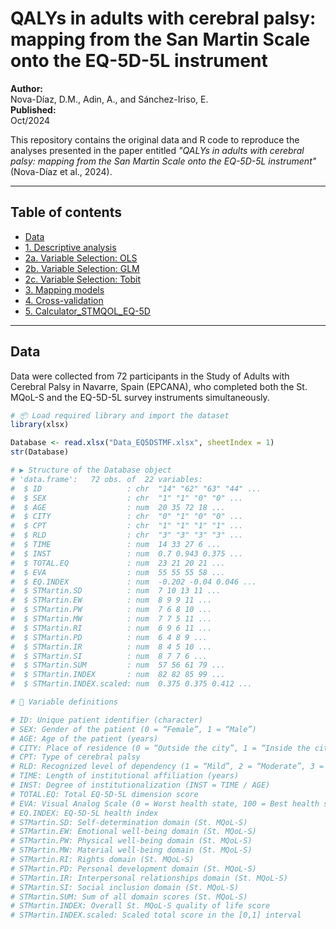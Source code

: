 # QALYs in adults with cerebral palsy: mapping from the San Martin Scale onto the EQ-5D-5L instrument

**Author:**  
Nova-Díaz, D.M., Adin, A., and Sánchez-Iriso, E.  
**Published:**  
Oct/2024

This repository contains the original data and R code to reproduce the analyses presented in the paper entitled *"QALYs in adults with cerebral palsy: mapping from the San Martin Scale onto the EQ-5D-5L instrument"* (Nova-Díaz et al., 2024).

---

## Table of contents
- [Data](https://github.com/Diana-MND1996/QALYS-in-Adults-with-Cerebral-Palsy/blob/c898a0085bd49a6c8c11fcc93808cdd22c5aed8a/Data_EQ5DSTMF.Rdata)
- [1. Descriptive analysis](https://github.com/Diana-MND1996/QALYS-in-Adults-with-Cerebral-Palsy/blob/842cff6a10deef26277e7dd7961540bb45c62023/1_DescriptiveAnalysis.R)
- [2a. Variable Selection: OLS](https://github.com/Diana-MND1996/QALYS-in-Adults-with-Cerebral-Palsy/blob/842cff6a10deef26277e7dd7961540bb45c62023/2a_VariableSelection_OLS.R)
- [2b. Variable Selection: GLM](https://github.com/Diana-MND1996/QALYS-in-Adults-with-Cerebral-Palsy/blob/842cff6a10deef26277e7dd7961540bb45c62023/2b_VariableSelection_GLM.R)
- [2c. Variable Selection: Tobit](https://github.com/Diana-MND1996/QALYS-in-Adults-with-Cerebral-Palsy/blob/842cff6a10deef26277e7dd7961540bb45c62023/2c_VariableSelection_Tobit.R)
- [3. Mapping models](https://github.com/Diana-MND1996/QALYS-in-Adults-with-Cerebral-Palsy/blob/842cff6a10deef26277e7dd7961540bb45c62023/3_Mapping.R)
- [4. Cross-validation](https://github.com/Diana-MND1996/QALYS-in-Adults-with-Cerebral-Palsy/blob/842cff6a10deef26277e7dd7961540bb45c62023/4_CrossValidation.R)
- [5. Calculator_STMQOL_EQ-5D](https://github.com/Diana-MND1996/QALYS-in-Adults-with-Cerebral-Palsy/blob/61bcd1cc2aa1d92947ac8ae955857d70ad5d587c/Calculator_STMQOL_EQ-5D.xlsm)

---

## Data

Data were collected from 72 participants in the Study of Adults with Cerebral Palsy in Navarre, Spain (EPCANA), who completed both the St. MQoL-S and the EQ-5D-5L survey instruments simultaneously.

```r
# 📦 Load required library and import the dataset
library(xlsx)

Database <- read.xlsx("Data_EQ5DSTMF.xlsx", sheetIndex = 1)
str(Database)

# ▶️ Structure of the Database object
# 'data.frame':   72 obs. of  22 variables:
#  $ ID                   : chr  "14" "62" "63" "44" ...
#  $ SEX                  : chr  "1" "1" "0" "0" ...
#  $ AGE                  : num  20 35 72 18 ...
#  $ CITY                 : chr  "0" "1" "0" "0" ...
#  $ CPT                  : chr  "1" "1" "1" "1" ...
#  $ RLD                  : chr  "3" "3" "3" "3" ...
#  $ TIME                 : num  14 33 27 6 ...
#  $ INST                 : num  0.7 0.943 0.375 ...
#  $ TOTAL.EQ             : num  23 21 20 21 ...
#  $ EVA                  : num  55 55 55 58 ...
#  $ EQ.INDEX             : num  -0.202 -0.04 0.046 ...
#  $ STMartin.SD          : num  7 10 13 11 ...
#  $ STMartin.EW          : num  8 9 9 11 ...
#  $ STMartin.PW          : num  7 6 8 10 ...
#  $ STMartin.MW          : num  7 7 5 11 ...
#  $ STMartin.RI          : num  6 9 6 11 ...
#  $ STMartin.PD          : num  6 4 8 9 ...
#  $ STMartin.IR          : num  8 4 5 10 ...
#  $ STMartin.SI          : num  8 7 7 6 ...
#  $ STMartin.SUM         : num  57 56 61 79 ...
#  $ STMartin.INDEX       : num  82 82 85 99 ...
#  $ STMartin.INDEX.scaled: num  0.375 0.375 0.412 ...

# 🧾 Variable definitions

# ID: Unique patient identifier (character)
# SEX: Gender of the patient (0 = “Female”, 1 = “Male”)
# AGE: Age of the patient (years)
# CITY: Place of residence (0 = “Outside the city”, 1 = “Inside the city”)
# CPT: Type of cerebral palsy
# RLD: Recognized level of dependency (1 = “Mild”, 2 = “Moderate”, 3 = “Severe”)
# TIME: Length of institutional affiliation (years)
# INST: Degree of institutionalization (INST = TIME / AGE)
# TOTAL.EQ: Total EQ-5D-5L dimension score
# EVA: Visual Analog Scale (0 = Worst health state, 100 = Best health state)
# EQ.INDEX: EQ-5D-5L health index
# STMartin.SD: Self-determination domain (St. MQoL-S)
# STMartin.EW: Emotional well-being domain (St. MQoL-S)
# STMartin.PW: Physical well-being domain (St. MQoL-S)
# STMartin.MW: Material well-being domain (St. MQoL-S)
# STMartin.RI: Rights domain (St. MQoL-S)
# STMartin.PD: Personal development domain (St. MQoL-S)
# STMartin.IR: Interpersonal relationships domain (St. MQoL-S)
# STMartin.SI: Social inclusion domain (St. MQoL-S)
# STMartin.SUM: Sum of all domain scores (St. MQoL-S)
# STMartin.INDEX: Overall St. MQoL-S quality of life score
# STMartin.INDEX.scaled: Scaled total score in the [0,1] interval
